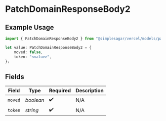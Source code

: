 # PatchDomainResponseBody2

## Example Usage

```typescript
import { PatchDomainResponseBody2 } from "@simplesagar/vercel/models/patchdomainop.js";

let value: PatchDomainResponseBody2 = {
    moved: false,
    token: "<value>",
};
```

## Fields

| Field              | Type               | Required           | Description        |
| ------------------ | ------------------ | ------------------ | ------------------ |
| `moved`            | *boolean*          | :heavy_check_mark: | N/A                |
| `token`            | *string*           | :heavy_check_mark: | N/A                |
